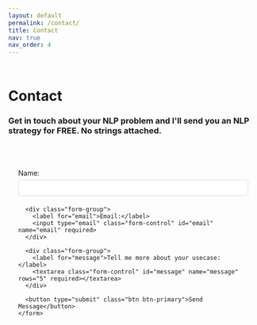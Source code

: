 ```yaml
---
layout: default
permalink: /contact/
title: Contact
nav: true
nav_order: 4
---
```


<div class="post">
  <div class="header-bar">
    <h1>Contact</h1>
    <h3>Get in touch about your NLP problem and I'll send you an NLP strategy for FREE. No strings attached.</h3>
  </div>

  <div class="contact-form">
    <form action="https://8026-201-76-163-218.ngrok-free.app/submit" method="POST">
      <div class="form-group">
        <label for="name">Name:</label>
        <input type="text" class="form-control" id="name" name="name" required>
      </div>
      
      <div class="form-group">
        <label for="email">Email:</label>
        <input type="email" class="form-control" id="email" name="email" required>
      </div>
      
      <div class="form-group">
        <label for="message">Tell me more about your usecase:</label>
        <textarea class="form-control" id="message" name="message" rows="5" required></textarea>
      </div>
      
      <button type="submit" class="btn btn-primary">Send Message</button>
    </form>
  </div>
</div>

<style>
.contact-form {
  max-width: 600px;
  margin: 20px auto;
  padding: 20px;
}

.form-group {
  margin-bottom: 20px;
}

.form-group label {
  display: block;
  margin-bottom: 5px;
}

.form-control {
  width: 100%;
  padding: 8px;
  border: 1px solid #ddd;
  border-radius: 4px;
}

.btn-primary {
  background-color: var(--global-theme-color);
  color: white;
  padding: 10px 20px;
  border: none;
  border-radius: 4px;
  cursor: pointer;
}

.btn-primary:hover {
  opacity: 0.8;
}

.header-bar {
  padding: 10px 0;
}
</style>
